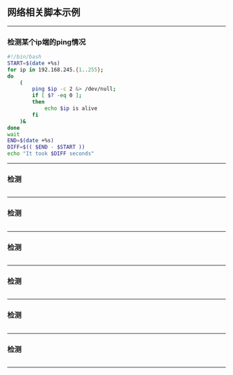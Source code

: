 ## 网络相关脚本示例
---

### 检测某个ip端的ping情况

```sh
#!/bin/bash
START=$(date +%s)
for ip in 192.168.245.{1..255};
do 
	(
		ping $ip -c 2 &> /dev/null;
		if [ $? -eq 0 ];
		then 
			echo $ip is alive
		fi
	)&
done
wait
END=$(date +%s)
DIFF=$(( $END - $START ))
echo "It took $DIFF seconds"
```
---
### 检测

```sh

```
---
### 检测

```sh

```
---
### 检测

```sh

```
---
### 检测

```sh

```
---
### 检测

```sh

```
---
### 检测

```sh

```
---